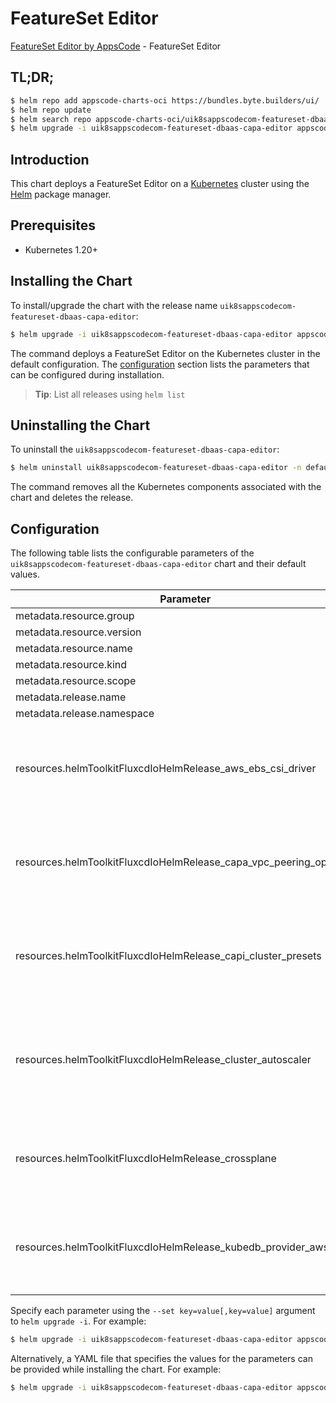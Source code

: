 # FeatureSet Editor

[FeatureSet Editor by AppsCode](https://byte.builders) - FeatureSet Editor

## TL;DR;

```bash
$ helm repo add appscode-charts-oci https://bundles.byte.builders/ui/
$ helm repo update
$ helm search repo appscode-charts-oci/uik8sappscodecom-featureset-dbaas-capa-editor --version=v0.4.18
$ helm upgrade -i uik8sappscodecom-featureset-dbaas-capa-editor appscode-charts-oci/uik8sappscodecom-featureset-dbaas-capa-editor -n default --create-namespace --version=v0.4.18
```

## Introduction

This chart deploys a FeatureSet Editor on a [Kubernetes](http://kubernetes.io) cluster using the [Helm](https://helm.sh) package manager.

## Prerequisites

- Kubernetes 1.20+

## Installing the Chart

To install/upgrade the chart with the release name `uik8sappscodecom-featureset-dbaas-capa-editor`:

```bash
$ helm upgrade -i uik8sappscodecom-featureset-dbaas-capa-editor appscode-charts-oci/uik8sappscodecom-featureset-dbaas-capa-editor -n default --create-namespace --version=v0.4.18
```

The command deploys a FeatureSet Editor on the Kubernetes cluster in the default configuration. The [configuration](#configuration) section lists the parameters that can be configured during installation.

> **Tip**: List all releases using `helm list`

## Uninstalling the Chart

To uninstall the `uik8sappscodecom-featureset-dbaas-capa-editor`:

```bash
$ helm uninstall uik8sappscodecom-featureset-dbaas-capa-editor -n default
```

The command removes all the Kubernetes components associated with the chart and deletes the release.

## Configuration

The following table lists the configurable parameters of the `uik8sappscodecom-featureset-dbaas-capa-editor` chart and their default values.

|                             Parameter                              | Description |                                                                                                                                                                                                                                                                                                                                                                                                                          Default                                                                                                                                                                                                                                                                                                                                                                                                                           |
|--------------------------------------------------------------------|-------------|------------------------------------------------------------------------------------------------------------------------------------------------------------------------------------------------------------------------------------------------------------------------------------------------------------------------------------------------------------------------------------------------------------------------------------------------------------------------------------------------------------------------------------------------------------------------------------------------------------------------------------------------------------------------------------------------------------------------------------------------------------------------------------------------------------------------------------------------------------|
| metadata.resource.group                                            |             | <code>ui.k8s.appscode.com</code>                                                                                                                                                                                                                                                                                                                                                                                                                                                                                                                                                                                                                                                                                                                                                                                                                           |
| metadata.resource.version                                          |             | <code>v1alpha1</code>                                                                                                                                                                                                                                                                                                                                                                                                                                                                                                                                                                                                                                                                                                                                                                                                                                      |
| metadata.resource.name                                             |             | <code>featuresets</code>                                                                                                                                                                                                                                                                                                                                                                                                                                                                                                                                                                                                                                                                                                                                                                                                                                   |
| metadata.resource.kind                                             |             | <code>FeatureSet</code>                                                                                                                                                                                                                                                                                                                                                                                                                                                                                                                                                                                                                                                                                                                                                                                                                                    |
| metadata.resource.scope                                            |             | <code>Cluster</code>                                                                                                                                                                                                                                                                                                                                                                                                                                                                                                                                                                                                                                                                                                                                                                                                                                       |
| metadata.release.name                                              |             | <code>RELEASE-NAME</code>                                                                                                                                                                                                                                                                                                                                                                                                                                                                                                                                                                                                                                                                                                                                                                                                                                  |
| metadata.release.namespace                                         |             | <code>default</code>                                                                                                                                                                                                                                                                                                                                                                                                                                                                                                                                                                                                                                                                                                                                                                                                                                       |
| resources.helmToolkitFluxcdIoHelmRelease_aws_ebs_csi_driver        |             | <code>{"apiVersion":"helm.toolkit.fluxcd.io/v2beta2","kind":"HelmRelease","metadata":{"labels":{"app.kubernetes.io/component":"aws-ebs-csi-driver"},"name":"aws-ebs-csi-driver","namespace":"kubeops"},"spec":{"chart":{"spec":{"chart":"aws-ebs-csi-driver","sourceRef":{"kind":"HelmRepository","name":"appscode-charts-oci","namespace":"kubeops"},"version":"2.23.0"}},"install":{"crds":"CreateReplace","createNamespace":true,"remediation":{"retries":-1}},"interval":"5m","releaseName":"aws-ebs-csi-driver","storageNamespace":"kube-system","targetNamespace":"kube-system","timeout":"30m","upgrade":{"crds":"CreateReplace","remediation":{"retries":-1}}}}</code>                                                                                                                                                                             |
| resources.helmToolkitFluxcdIoHelmRelease_capa_vpc_peering_operator |             | <code>{"apiVersion":"helm.toolkit.fluxcd.io/v2beta2","kind":"HelmRelease","metadata":{"labels":{"app.kubernetes.io/component":"capa-vpc-peering-operator"},"name":"capa-vpc-peering-operator","namespace":"kubeops"},"spec":{"chart":{"spec":{"chart":"capa-vpc-peering-operator","sourceRef":{"kind":"HelmRepository","name":"appscode-charts-oci","namespace":"kubeops"},"version":"v2023.12.11"}},"install":{"crds":"CreateReplace","createNamespace":true,"remediation":{"retries":-1}},"interval":"5m","releaseName":"capa-vpc-peering-operator","storageNamespace":"crossplane-system","targetNamespace":"crossplane-system","timeout":"30m","upgrade":{"crds":"CreateReplace","remediation":{"retries":-1}}}}</code>                                                                                                                                |
| resources.helmToolkitFluxcdIoHelmRelease_capi_cluster_presets      |             | <code>{"apiVersion":"helm.toolkit.fluxcd.io/v2beta2","kind":"HelmRelease","metadata":{"labels":{"app.kubernetes.io/component":"capi-cluster-presets"},"name":"capi-cluster-presets","namespace":"kubeops"},"spec":{"chart":{"spec":{"chart":"capi-cluster-presets","sourceRef":{"kind":"HelmRepository","name":"appscode-charts-oci","namespace":"kubeops"},"version":"v2023.11.14"}},"install":{"crds":"CreateReplace","createNamespace":true,"remediation":{"retries":-1}},"interval":"5m","releaseName":"capi-cluster-presets","storageNamespace":"capi-cluster","targetNamespace":"capi-cluster","timeout":"30m","upgrade":{"crds":"CreateReplace","remediation":{"retries":-1}}}}</code>                                                                                                                                                              |
| resources.helmToolkitFluxcdIoHelmRelease_cluster_autoscaler        |             | <code>{"apiVersion":"helm.toolkit.fluxcd.io/v2beta2","kind":"HelmRelease","metadata":{"labels":{"app.kubernetes.io/component":"cluster-autoscaler"},"name":"cluster-autoscaler","namespace":"kubeops"},"spec":{"chart":{"spec":{"chart":"cluster-autoscaler","sourceRef":{"kind":"HelmRepository","name":"appscode-charts-oci","namespace":"kubeops"},"version":"9.29.0"}},"install":{"crds":"CreateReplace","createNamespace":true,"remediation":{"retries":-1}},"interval":"5m","releaseName":"cluster-autoscaler","storageNamespace":"capi-cluster","targetNamespace":"capi-cluster","timeout":"30m","upgrade":{"crds":"CreateReplace","remediation":{"retries":-1}},"values":{"autoscalingGroups":[{"maxSize":6,"minSize":1,"name":"default"}],"cloudProvider":"clusterapi","extraArgs":{"logtostderr":null,"stderrthreshold":null,"v":null}}}}</code> |
| resources.helmToolkitFluxcdIoHelmRelease_crossplane                |             | <code>{"apiVersion":"helm.toolkit.fluxcd.io/v2beta2","kind":"HelmRelease","metadata":{"labels":{"app.kubernetes.io/component":"crossplane"},"name":"crossplane","namespace":"kubeops"},"spec":{"chart":{"spec":{"chart":"crossplane","sourceRef":{"kind":"HelmRepository","name":"appscode-charts-oci","namespace":"kubeops"},"version":"1.14.0"}},"install":{"crds":"CreateReplace","createNamespace":true,"remediation":{"retries":-1}},"interval":"5m","releaseName":"crossplane","storageNamespace":"crossplane-system","targetNamespace":"crossplane-system","timeout":"30m","upgrade":{"crds":"CreateReplace","remediation":{"retries":-1}}}}</code>                                                                                                                                                                                                 |
| resources.helmToolkitFluxcdIoHelmRelease_kubedb_provider_aws       |             | <code>{"apiVersion":"helm.toolkit.fluxcd.io/v2beta2","kind":"HelmRelease","metadata":{"labels":{"app.kubernetes.io/component":"kubedb-provider-aws"},"name":"kubedb-provider-aws","namespace":"kubeops"},"spec":{"chart":{"spec":{"chart":"kubedb-provider-aws","sourceRef":{"kind":"HelmRepository","name":"appscode-charts-oci","namespace":"kubeops"},"version":"v2023.12.11"}},"install":{"crds":"CreateReplace","createNamespace":true,"remediation":{"retries":-1}},"interval":"5m","releaseName":"kubedb-provider-aws","storageNamespace":"crossplane-system","targetNamespace":"crossplane-system","timeout":"30m","upgrade":{"crds":"CreateReplace","remediation":{"retries":-1}}}}</code>                                                                                                                                                        |


Specify each parameter using the `--set key=value[,key=value]` argument to `helm upgrade -i`. For example:

```bash
$ helm upgrade -i uik8sappscodecom-featureset-dbaas-capa-editor appscode-charts-oci/uik8sappscodecom-featureset-dbaas-capa-editor -n default --create-namespace --version=v0.4.18 --set metadata.resource.group=ui.k8s.appscode.com
```

Alternatively, a YAML file that specifies the values for the parameters can be provided while
installing the chart. For example:

```bash
$ helm upgrade -i uik8sappscodecom-featureset-dbaas-capa-editor appscode-charts-oci/uik8sappscodecom-featureset-dbaas-capa-editor -n default --create-namespace --version=v0.4.18 --values values.yaml
```
